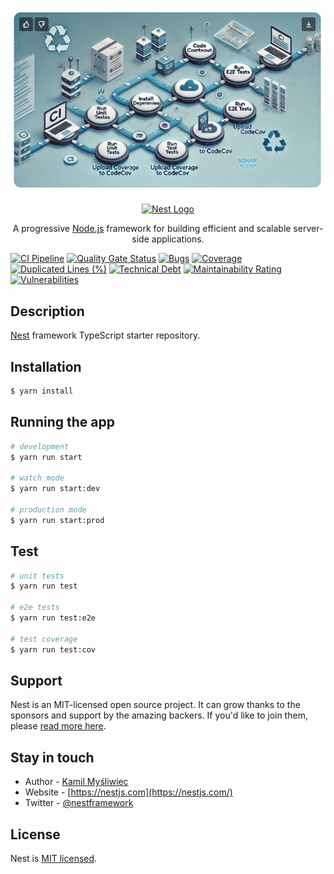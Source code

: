 
![](assets/images/cicd.png)


<p align="center">
  <a href="http://nestjs.com/" target="blank"><img src="https://nestjs.com/img/logo-small.svg" width="200" alt="Nest Logo" /></a>
</p>

[circleci-image]: https://img.shields.io/circleci/build/github/nestjs/nest/master?token=abc123def456
[circleci-url]: https://circleci.com/gh/nestjs/nest

  <p align="center">A progressive <a href="http://nodejs.org" target="_blank">Node.js</a> framework for building efficient and scalable server-side applications.</p>
    <p align="center">

[![CI Pipeline](https://github.com/TheGreatJordach/solid-nest-backend/actions/workflows/github-ci.yml/badge.svg)](https://github.com/TheGreatJordach/solid-nest-backend/actions/workflows/github-ci.yml)
[![Quality Gate Status](https://sonarcloud.io/api/project_badges/measure?project=TheGreatJordach_solid-nest-backend&metric=alert_status)](https://sonarcloud.io/summary/new_code?id=TheGreatJordach_solid-nest-backend)
[![Bugs](https://sonarcloud.io/api/project_badges/measure?project=TheGreatJordach_solid-nest-backend&metric=bugs)](https://sonarcloud.io/summary/new_code?id=TheGreatJordach_solid-nest-backend)
[![Coverage](https://sonarcloud.io/api/project_badges/measure?project=TheGreatJordach_solid-nest-backend&metric=coverage)](https://sonarcloud.io/summary/new_code?id=TheGreatJordach_solid-nest-backend)
[![Duplicated Lines (%)](https://sonarcloud.io/api/project_badges/measure?project=TheGreatJordach_solid-nest-backend&metric=duplicated_lines_density)](https://sonarcloud.io/summary/new_code?id=TheGreatJordach_solid-nest-backend)
[![Technical Debt](https://sonarcloud.io/api/project_badges/measure?project=TheGreatJordach_solid-nest-backend&metric=sqale_index)](https://sonarcloud.io/summary/new_code?id=TheGreatJordach_solid-nest-backend)
[![Maintainability Rating](https://sonarcloud.io/api/project_badges/measure?project=TheGreatJordach_solid-nest-backend&metric=sqale_rating)](https://sonarcloud.io/summary/new_code?id=TheGreatJordach_solid-nest-backend)
[![Vulnerabilities](https://sonarcloud.io/api/project_badges/measure?project=TheGreatJordach_solid-nest-backend&metric=vulnerabilities)](https://sonarcloud.io/summary/new_code?id=TheGreatJordach_solid-nest-backend)

</p>
  <!--[![Backers on Open Collective](https://opencollective.com/nest/backers/badge.svg)](https://opencollective.com/nest#backer)
  [![Sponsors on Open Collective](https://opencollective.com/nest/sponsors/badge.svg)](https://opencollective.com/nest#sponsor)-->

## Description

[Nest](https://github.com/nestjs/nest) framework TypeScript starter repository.

## Installation

```bash
$ yarn install
```

## Running the app

```bash
# development
$ yarn run start

# watch mode
$ yarn run start:dev

# production mode
$ yarn run start:prod
```

## Test

```bash
# unit tests
$ yarn run test

# e2e tests
$ yarn run test:e2e

# test coverage
$ yarn run test:cov
```

## Support

Nest is an MIT-licensed open source project. It can grow thanks to the sponsors and support by the amazing backers. If you'd like to join them, please [read more here](https://docs.nestjs.com/support).

## Stay in touch

- Author - [Kamil Myśliwiec](https://kamilmysliwiec.com)
- Website - [https://nestjs.com](https://nestjs.com/)
- Twitter - [@nestframework](https://twitter.com/nestframework)

## License

Nest is [MIT licensed](LICENSE).
